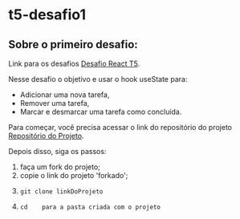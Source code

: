# t5-desafio1

## Sobre o primeiro desafio:
Link para os desafios [Desafio React T5](https://resonant-bearberry-78c.notion.site/Liferay-T5-Intern-Challenges-13c1f8164ec34454bdfe3627d62ae214).

Nesse desafio o objetivo e usar o hook useState para:
- Adicionar uma nova tarefa,
- Remover uma tarefa,
- Marcar e desmarcar uma tarefa como concluída.

Para começar, você precisa acessar o link do repositório do projeto [Repositório do Projeto](https://github.com/rocketseat-education/ignite-template-reactjs-conceitos-do-react).

Depois disso, siga os passos:
1. faça um fork do projeto;
1. copie o link do projeto 'forkado';
1.     git clone linkDoProjeto
1.     cd    para a pasta criada com o projeto
